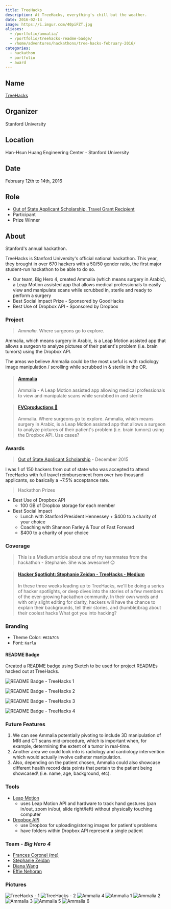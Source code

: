 ```yaml
---
title: TreeHacks
description: At TreeHacks, everything's chill but the weather.
date: 2016-02-14
image: https://i.imgur.com/40piFZT.jpg
aliases:
  - /portfolio/ammalia/
  - /portfolio/treehacks-readme-badge/
  - /home/adventures/hackathons/tree-hacks-february-2016/
categories:
  - hackathon
  - portfolio
  - award
---
```


## Name

[TreeHacks](https://treehacks.com)

## Organizer

Stanford University

## Location

Han-Hsun Huang Engineering Center - Stanford University

## Date

February 12th to 14th, 2016

## Role

- [Out of State Applicant Scholarship, Travel Grant Recipient](https://medium.com/@hackwithtrees/treehacks-admissions-our-goals-and-process-b204a198d4a6)
- Participant
- Prize Winner

## About

Stanford's annual hackathon.

TreeHacks is Stanford University's official national hackathon. This year, they brought in over 670 hackers with a 50/50 gender ratio, the first major student-run hackathon to be able to do so.

- Our team, Big Hero 4, created Ammalia (which means surgery in Arabic), a Leap Motion assisted app that allows medical professionals to easily view and manipulate scans while scrubbed in, sterile and ready to perform a surgery
- Best Social Impact Prize - Sponsored by GoodHacks
- Best Use of Dropbox API - Sponsored by Dropbox

### Project

> _Ammalia._ Where surgeons go to explore.

Ammalia, which means surgery in Arabic, is a Leap Motion assisted app that allows a surgeon to analyze pictures of their patient's problem (i.e. brain tumors) using the Dropbox API.

The areas we believe Ammalia could be the most useful is with radiology image manipulation / scrolling while scrubbed in & sterile in the OR.

<blockquote class="embedly-card"><h4><a href="https://devpost.com/software/ammalia">Ammalia</a></h4><p>Ammalia - A Leap Motion assisted app allowing medical professionals to view and manipulate scans while scrubbed in and sterile</p></blockquote>
<script async src="//cdn.embedly.com/widgets/platform.js" charset="UTF-8"></script>

<blockquote class="embedly-card"><h4><a href="https://fvcproductions.com/portfolio/ammalia/">FVCproductions 🍓</a></h4><p>Ammalia. Where surgeons go to explore. Ammalia, which means surgery in Arabic, is a Leap Motion assisted app that allows a surgeon to analyze pictures of their patient's problem (i.e. brain tumors) using the Dropbox API. Use cases?</p></blockquote>

### Awards

> [Out of State Applicant Scholarship](https://medium.com/@hackwithtrees/treehacks-admissions-our-goals-and-process-b204a198d4a6) - December 2015

I was 1 of 150 hackers from out of state who was accepted to attend TreeHacks with full travel reimbursement from over two thousand applicants, so basically a ~7.5% acceptance rate.

> Hackathon Prizes

- Best Use of Dropbox API
  - 100 GB of Dropbox storage for each member
- Best Social Impact
  - Lunch with Stanford President Hennessey + $400 to a charity of your choice
  - Coaching with Shannon Farley & Tour of Fast Forward
  - $400 to a charity of your choice

### Coverage

> This is a Medium article about one of my teammates from the hackathon - Stephanie. She was awesome! 😊

<blockquote class="embedly-card"><h4><a href="https://medium.com/@hackwithtrees/hacker-spotlight-stephane-zeidan-52a4c90375e8">Hacker Spotlight: Stephanie Zeidan - TreeHacks - Medium</a></h4><p>In these three weeks leading up to TreeHacks, we'll be doing a series of hacker spotlights, or deep dives into the stories of a few members of the ever-growing hackathon community. In their own words and with only slight editing for clarity, hackers will have the chance to explain their backgrounds, tell their stories, and (humble)brag about their coolest hacks What got you into hacking?</p></blockquote>

### Branding

- Theme Color: `#62A7C6`
- Font: `Karla`

#### README Badge

Created a README badge using Sketch to be used for project READMEs hacked out at TreeHacks.

![README Badge - TreeHacks 1](https://i.imgur.com/70AH1sF.png)

![README Badge - TreeHacks 2](https://i.imgur.com/MLA7lc3.png)

![README Badge - TreeHacks 3](https://i.imgur.com/xPMxqF6.png)

![README Badge - TreeHacks 4](https://i.imgur.com/6dvAxdH.png)

### Future Features

1.  We can see Ammalia potentially pivoting to include 3D manipulation of MRI and CT scans mid-procedure, which is important when, for example, determining the extent of a tumor in real-time.
2.  Another area we could look into is radiology and cardiology intervention which would actually involve catheter manipulation.
3.  Also, depending on the patient chosen, Ammalia could also showcase different health record data points that pertain to the patient being showcased\ (i.e. name, age, background, etc).

### Tools

- [Leap Motion](https://developer.leapmotion.com/)
  - uses Leap Motion API and hardware to track hand gestures (pan in/out, zoom in/out, slide right/left) without physically touching computer
- [Dropbox API](https://www.dropbox.com/developers)
  - use Dropbox for uploading/storing images for patient's problems
  - have folders within Dropbox API represent a single patient

### Team - _Big Hero 4_

- [Frances Coronel (me)](https://github.com/fvcproductions)
- [Stephanie Zeidan](https://github.com/stephzeid)
- [Diana Wang](https://github.com/diana-wang)
- [Effie Nehoran](https://github.com/effien3)

### Pictures

![TreeHacks - 1](https://i.imgur.com/40piFZT.jpg)
![TreeHacks - 2](https://i.imgur.com/5JCAoBs.jpg)
![Ammalia 4](https://i.imgur.com/hiQHKNS.png)
![Ammalia 1](https://i.imgur.com/y5lcGMl.png)
![Ammalia 2](https://i.imgur.com/oDEUOnO.png)
![Ammalia 3](https://i.imgur.com/xpUa6IH.png)
![Ammalia 5](https://i.imgur.com/ergfjak.png)
![Ammalia 6](https://i.imgur.com/WfK4O60.png)
